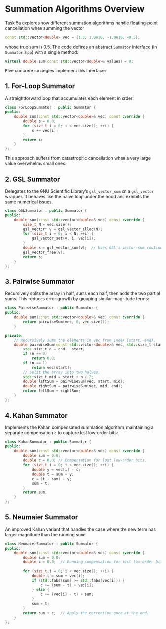 # Summation Algorithms Overview

Task 5a explores how different summation algorithms handle floating‑point cancellation when summing the vector

```cpp
const std::vector<double> vec = {1.0, 1.0e16, -1.0e16, -0.5};
```

whose true sum is 0.5. The code defines an abstract `Summator` interface (in `Summator.hpp`) with a single method:

```cpp
virtual double sum(const std::vector<double>& values) = 0;
```

Five concrete strategies implement this interface:

## 1. For‑Loop Summator

A straightforward loop that accumulates each element in order:

```cpp linenums="1" title="ForLoopSummator.hpp"
class ForLoopSummator : public Summator {
public:
    double sum(const std::vector<double>& vec) const override {
        double s = 0.0;
        for (size_t i = 0; i < vec.size(); ++i) {
            s += vec[i];
        }
        return s;
    }
};
```

This approach suffers from catastrophic cancellation when a very large value overwhelms small ones.

## 2. GSL Summator

Delegates to the GNU Scientific Library’s `gsl_vector_sum` on a `gsl_vector` wrapper. It behaves like the naive loop under the hood and exhibits the same numerical issues.

```cpp linenums="1" title="GSLSummator.hpp"
class GSLSummator : public Summator {
public:
    double sum(const std::vector<double>& vec) const override {
        size_t N = vec.size();
        gsl_vector* v = gsl_vector_alloc(N);
        for (size_t i = 0; i < N; ++i) {
            gsl_vector_set(v, i, vec[i]);
        }
        double s = gsl_vector_sum(v);  // Uses GSL's vector-sum routine.
        gsl_vector_free(v);
        return s;
    }
};
```

## 3. Pairwise Summator

Recursively splits the array in half, sums each half, then adds the two partial sums. This reduces error growth by grouping similar‑magnitude terms:

```cpp linenums="1" title="PairwiseSummator.hpp"
class PairwiseSummator : public Summator {
public:
    double sum(const std::vector<double>& vec) const override {
        return pairwiseSum(vec, 0, vec.size());
    }

private:
    // Recursively sums the elements in vec from index [start, end).
    double pairwiseSum(const std::vector<double>& vec, std::size_t start, std::size_t end) const {
        std::size_t n = end - start;
        if (n == 0)
            return 0.0;
        if (n == 1)
            return vec[start];
        // Split the array into two halves.
        std::size_t mid = start + n / 2;
        double leftSum = pairwiseSum(vec, start, mid);
        double rightSum = pairwiseSum(vec, mid, end);
        return leftSum + rightSum;
    }
};
```

## 4. Kahan Summator

Implements the Kahan compensated summation algorithm, maintaining a separate compensation `c` to capture lost low‑order bits:

```cpp linenums="1" title="KahanSummator.hpp"
class KahanSummator : public Summator {
public:
    double sum(const std::vector<double>& vec) const override {
        double sum = 0.0;
        double c = 0.0; // Compensation for lost low-order bits.
        for (size_t i = 0; i < vec.size(); ++i) {
            double y = vec[i] - c;
            double t = sum + y;
            c = (t - sum) - y;
            sum = t;
        }
        return sum;
    }
};
```

## 5. Neumaier Summator

An improved Kahan variant that handles the case where the new term has larger magnitude than the running sum:

```cpp linenums="1" title="NeumaierSummator.hpp"
class NeumaierSummator : public Summator {
public:
    double sum(const std::vector<double>& vec) const override {
        double sum = 0.0;
        double c = 0.0;  // Running compensation for lost low-order bits.
        
        for (size_t i = 0; i < vec.size(); ++i) {
            double t = sum + vec[i];
            if (std::fabs(sum) >= std::fabs(vec[i])) {
                c += (sum - t) + vec[i];
            } else {
                c += (vec[i] - t) + sum;
            }
            sum = t;
        }
        return sum + c;  // Apply the correction once at the end.
    }
};
```